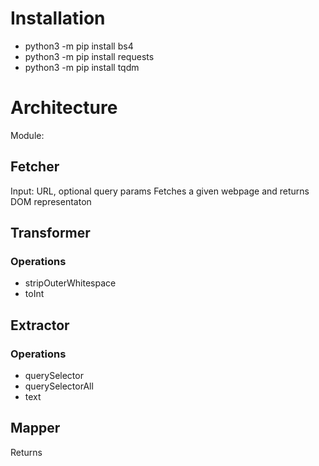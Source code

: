 
# Installation
- python3 -m pip install bs4
- python3 -m pip install requests
- python3 -m pip install tqdm 


# Architecture

Module:

## Fetcher
Input: URL, optional query params
Fetches a given webpage and returns DOM representaton

## Transformer
### Operations
- stripOuterWhitespace
- toInt

## Extractor
### Operations
- querySelector
- querySelectorAll
- text

## Mapper
Returns